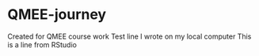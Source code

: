 # QMEE-journey
Created for QMEE course work
Test line I wrote on my local computer
This is a line from RStudio

